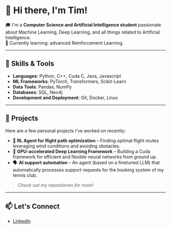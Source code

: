 # 👋 Hi there, I'm Tim!

🎓 I'm a **Computer Science and Artificial Intelligence student** passionate about Machine Learning, Deep Learning, and all things related to Artificial Intelligence.  
🌱 Currently learning: advanced Reinforcement Learning. 

---

## 🧠 Skills & Tools

- **Languages**: Python, C++, Cuda C, Java, Javascript
- **ML Frameworks**: PyTorch, Transformers, Scikit-Learn
- **Data Tools**: Pandas, NumPy
- **Databases**: SQL, Neo4j
- **Development and Deployment**: Git, Docker, Linux

---

## 📁 Projects

Here are a few personal projects I've worked on recently:

- 🤖 **RL Agent for flight path optimization** – Finding optimal flight routes leveraging wind conditions and avoiding obstacles.
- 🧠 **GPU-accelerated Deep Learning Framework** – Building a Cuda framework for efficient and flexible neural networks from ground up.
- 🗣️ **AI support automation** – An agent (based on a finetuned LLM) that automatically processes support requests for the booking system of my tennis club.

> *Check out my repositories for more!*

---

## 📫 Let's Connect

- [LinkedIn](https://www.linkedin.com/in/tim-sch%C3%B6nbrod-615782304)
